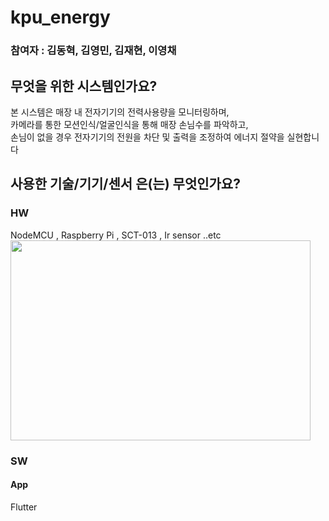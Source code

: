 <h1>kpu_energy</h1>
<h3>참여자 : 김동혁, 김영민, 김재현, 이영채</h3>

<h2>무엇을 위한 시스템인가요? </h2>
본 시스템은 매장 내 전자기기의 전력사용량을 모니터링하며,<br>카메라를 통한 모션인식/얼굴인식을 통해 매장 손님수를 파악하고,
<br>손님이 없을 경우 전자기기의 전원을 차단 및 출력을 조정하여 에너지 절약을 실현합니다

<h2>사용한 기술/기기/센서 은(는) 무엇인가요?</h2>

<h3>HW</h3>
NodeMCU , Raspberry Pi , SCT-013 , Ir sensor ..etc
<img src = '.Hardware/home.jpeg' width = '480' height = '320 ' />

<h3>SW</h3>
<h4>App</h4>
Flutter

